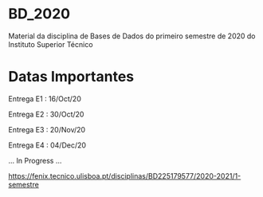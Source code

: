 # BD_2020
Material da disciplina de Bases de Dados do primeiro semestre de 2020 do Instituto Superior Técnico

# Datas Importantes 
Entrega E1 : 16/Oct/20

Entrega E2 : 30/Oct/20

Entrega E3 : 20/Nov/20

Entrega E4 : 04/Dec/20


... In Progress ...


https://fenix.tecnico.ulisboa.pt/disciplinas/BD225179577/2020-2021/1-semestre
